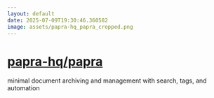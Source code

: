 ```yaml
---
layout: default
date: 2025-07-09T19:30:46.360582
image: assets/papra-hq_papra_cropped.png
---
```


# [papra-hq/papra](https://github.com/papra-hq/papra)

minimal document archiving and management with search, tags, and automation
